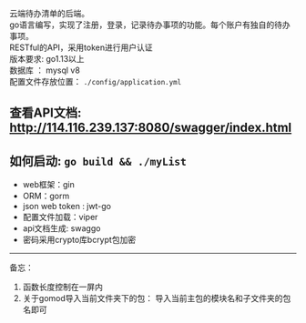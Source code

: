 云端待办清单的后端。  
go语⾔编写，实现了注册，登录，记录待办事项的功能。每个账户有独⾃的待办事项。  
RESTful的API，采用token进行用户认证  
版本要求: go1.13以上  
数据库 ： mysql v8  
配置文件存放位置： `./config/application.yml`

## 查看API文档: http://114.116.239.137:8080/swagger/index.html

## 如何启动: `go build && ./myList`

- web框架：gin
- ORM：gorm
- json web token : jwt-go
- 配置文件加载：viper
- api文档生成: swaggo
- 密码采用crypto库bcrypt包加密


---
备忘：
1. 函数长度控制在一屏内
2. 关于gomod导入当前文件夹下的包： 导入当前主包的模块名和子文件夹的包名即可